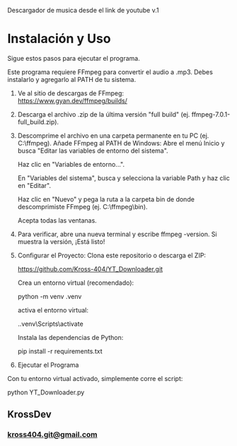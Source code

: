 Descargador de musica desde el link de youtube v.1

# Instalación y Uso
Sigue estos pasos para ejecutar el programa.

Este programa requiere FFmpeg para convertir el audio a .mp3. Debes instalarlo y agregarlo al PATH de tu sistema.
1) Ve al sitio de descargas de FFmpeg: https://www.gyan.dev/ffmpeg/builds/

2) Descarga el archivo .zip de la última versión "full build" (ej. ffmpeg-7.0.1-full_build.zip).

3) Descomprime el archivo en una carpeta permanente en tu PC (ej. C:\ffmpeg).
Añade FFmpeg al PATH de Windows:
    Abre el menú Inicio y busca "Editar las variables de entorno del sistema".

    Haz clic en "Variables de entorno...".

    En "Variables del sistema", busca y selecciona la variable Path y haz clic en "Editar".

    Haz clic en "Nuevo" y pega la ruta a la carpeta bin de donde descomprimiste FFmpeg (ej. C:\ffmpeg\bin).

    Acepta todas las ventanas.

3) Para verificar, abre una nueva terminal y escribe ffmpeg -version. Si muestra la versión, ¡Está listo!
4) Configurar el Proyecto:
    Clona este repositorio o descarga el ZIP:

    https://github.com/Kross-404/YT_Downloader.git

    Crea un entorno virtual (recomendado):

    python -m venv .venv

    activa el entorno virtual:

    .\.venv\Scripts\activate

    Instala las dependencias de Python:

    pip install -r requirements.txt

5) Ejecutar el Programa

Con tu entorno virtual activado, simplemente corre el script:

python YT_Downloader.py


## KrossDev
### kross404.git@gmail.com